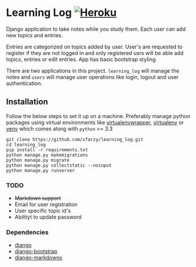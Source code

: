 # Learning Log  [![Heroku](https://img.shields.io/badge/heroku-deployed-brightgreen.svg)](https://sfarzy-learning-log.herokuapp.com/)

Django application to take notes while you study them. Each user can add new topics and entries.

Entries are categorized on topics added by user.  User's are requested to register if they are not logged in and only registered usrs will be able add topics, entries or edit entries. App has basic bootstrap styling.

There are two applications in this project. `learning_log` will manage the notes and `users` will manage user operations like login, logout and user authentication.

## Installation

Follow the below steps to set it up on a machine. Preferably manage python packages using virtual environments like [virtualenvwrapper](https://virtualenvwrapper.readthedocs.io/en/latest/), [virtualenv](https://pypi.python.org/pypi/virtualenv) or [venv](https://docs.python.org/3/library/venv.html) which comes along with `python` >= 3.3
```
git clone https://github.com/sfarzy/learning_log.git
cd learning_log
pip install -r requirements.txt
python manage.py makemigrations
python manage.py migrate
python manage.py collectstatic --noinput
python manage.py runserver
```

### TODO

- <strike>Markdown support</strike>
- Email for user registration
- User specific topic id's
- Abilityt to update password

### Dependencies
 
- [django](https://www.djangoproject.com/)
- [django-bootstrap](https://github.com/dyve/django-bootstrap3)
- [django-markdownx](https://github.com/adi-/django-markdownx)
